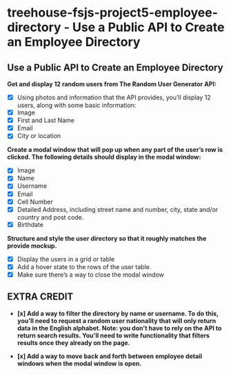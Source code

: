 # treehouse-fsjs-project5-employee-directory - Use a Public API to Create an Employee Directory

## Use a Public API to Create an Employee Directory

**Get and display 12 random users from The Random User Generator API:**

- [x] Using photos and information that the API provides, you’ll display 12 users, along with some basic information:
- [x] Image
- [x] First and Last Name
- [x] Email
- [x] City or location

**Create a modal window that will pop up when any part of the user’s row is clicked. The following details should display in the modal window:**

- [x] Image
- [x] Name
- [x] Username
- [x] Email
- [x] Cell Number
- [x] Detailed Address, including street name and number, city, state and/or country and post code.
- [x] Birthdate

**Structure and style the user directory so that it roughly matches the provide mockup.**

- [x] Display the users in a grid or table
- [x] Add a hover state to the rows of the user table.
- [x] Make sure there’s a way to close the modal window

## EXTRA CREDIT

- **[x] Add a way to filter the directory by name or username. To do this, you’ll need to request a random user nationality that will only return data in the English alphabet. Note: you don't have to rely on the API to return search results. You'll need to write functionality that filters results once they already on the page.**

- **[x] Add a way to move back and forth between employee detail windows when the modal window is open.**
